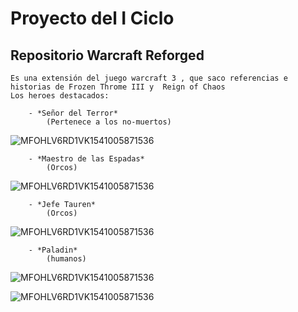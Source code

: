 # Proyecto del I Ciclo

## Repositorio Warcraft Reforged

    Es una extensión del juego warcraft 3 , que saco referencias e historias de Frozen Throme III y  Reign of Chaos
    Los heroes destacados:

        - *Señor del Terror*
            (Pertenece a los no-muertos)

![MFOHLV6RD1VK1541005871536](https://bnetcmsus-a.akamaihd.net/cms/template_resource/HN65T4QR7JWR1541005859226.png)

        - *Maestro de las Espadas*
            (Orcos)

![MFOHLV6RD1VK1541005871536](https://bnetcmsus-a.akamaihd.net/cms/template_resource/G3TOD288E1KG1541005858713.png)

        - *Jefe Tauren*
            (Orcos)

![MFOHLV6RD1VK1541005871536](https://bnetcmsus-a.akamaihd.net/cms/template_resource/G2DPDRSK6VDR1541005859932.png)

        - *Paladin*
            (humanos)

![MFOHLV6RD1VK1541005871536](https://bnetcmsus-a.akamaihd.net/cms/template_resource/EUTZWNOD1Z5Y1541005859542.png)

![MFOHLV6RD1VK1541005871536](https://user-images.githubusercontent.com/82071772/115130697-41ff1600-9fb7-11eb-999d-55b53832538c.jpg)
